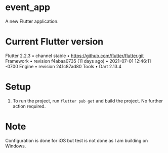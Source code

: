 # event_app

A new Flutter application.

# Current Flutter version
Flutter 2.2.3 • channel stable • https://github.com/flutter/flutter.git
Framework • revision f4abaa0735 (11 days ago) • 2021-07-01 12:46:11 -0700
Engine • revision 241c87ad80
Tools • Dart 2.13.4

# Setup
1. To run the project, run `flutter pub get` and build the project. No further action required.

# Note
Configuration is done for iOS but test is not done as I am building on Windows.
